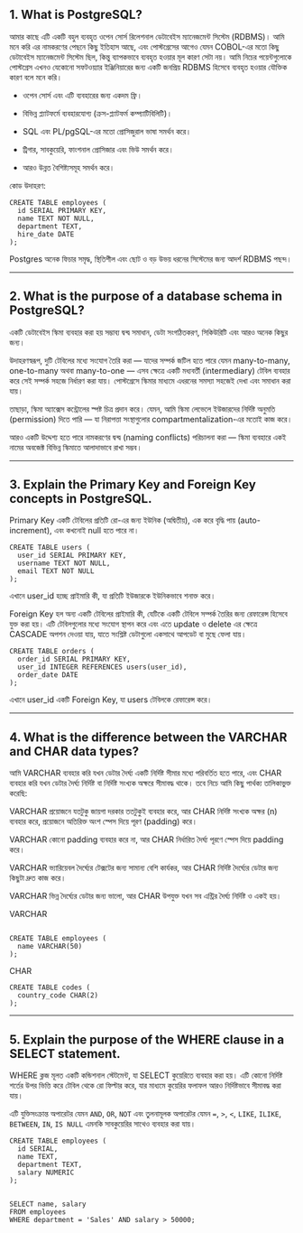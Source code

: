## **1. What is PostgreSQL?**

আমার কাছে এটি একটি বহুল ব্যবহৃত ওপেন সোর্স রিলেশনাল ডেটাবেইস ম্যানেজমেন্ট সিস্টেম (RDBMS)। আমি মনে করি এর নামকরণের পেছনে কিছু ইতিহাস আছে, এবং পোস্টগ্রেসের আগেও যেমন COBOL-এর মতো কিছু ডেটাবেইস ম্যানেজমেন্ট সিস্টেম ছিল, কিন্তু ব্যাপকভাবে ব্যবহৃত হওয়ার মূল কারণ সেটা নয়। আমি নিচের পয়েন্টগুলোকে পোস্টগ্রেস এখনও যেকোনো সফটওয়্যার ইঞ্জিনিয়ারের জন্য একটি জনপ্রিয় RDBMS হিসেবে ব্যবহৃত হওয়ার যৌক্তিক কারণ বলে মনে করি।

- ওপেন সোর্স এবং এটি ব্যবহারের জন্য একদম ফ্রি।

- বিভিন্ন প্ল্যাটফর্মে ব্যবহারযোগ্য (ক্রস-প্ল্যাটফর্ম কম্প্যাটিবিলিটি)।

- SQL এবং PL/pgSQL-এর মতো প্রোসিজুরাল ভাষা সমর্থন করে।

- ট্রিগার, সাবকুয়েরি, ফাংশনাল প্রোসিজার এবং ভিউ সমর্থন করে।

- আরও উন্নত বৈশিষ্ট্যসমূহ সমর্থন করে।


কোড উদাহরণ:
```
CREATE TABLE employees (
  id SERIAL PRIMARY KEY,
  name TEXT NOT NULL,
  department TEXT,
  hire_date DATE
);
```

Postgres অনেক ফিচার সমৃদ্ধ, স্থিতিশীল এবং ছোট ও বড় উভয় ধরনের সিস্টেমের জন্য আদর্শ RDBMS পছন্দ।


---

## **2. What is the purpose of a database schema in PostgreSQL?**

একটি ডেটাবেইস স্কিমা ব্যবহার করা হয় সম্ভাব্য দ্বন্দ্ব সমাধান, ডেটা সংগঠিতকরণ, সিকিউরিটি এবং আরও অনেক কিছুর জন্য।

উদাহরণস্বরূপ, দুটি টেবিলের মধ্যে সংযোগ তৈরি করা — যাদের সম্পর্ক জটিল হতে পারে যেমন many-to-many, one-to-many অথবা many-to-one — এসব ক্ষেত্রে একটি মধ্যবর্তী (intermediary) টেবিল ব্যবহার করে সেই সম্পর্ক সহজে নির্ধারণ করা যায়। পোস্টগ্রেসে স্কিমার মাধ্যমে এধরনের সমস্যা সহজেই দেখা এবং সমাধান করা যায়।

তাছাড়া, স্কিমা অ্যাক্সেস কন্ট্রোলের স্পষ্ট চিত্র প্রদান করে। যেমন, আমি স্কিমা লেভেলে ইউজারদের নির্দিষ্ট অনুমতি (permission) দিতে পারি — যা নিরাপত্তা সংস্থাগুলোর compartmentalization-এর মতোই কাজ করে।

আরও একটি উদ্দেশ্য হতে পারে নামকরণের দ্বন্দ্ব (naming conflicts) পরিচালনা করা — স্কিমা ব্যবহারে একই নামের অবজেক্ট বিভিন্ন স্কিমাতে আলাদাভাবে রাখা সম্ভব।


---

## **3. Explain the Primary Key and Foreign Key concepts in PostgreSQL.**

Primary Key একটি টেবিলের প্রতিটি রো-এর জন্য ইউনিক (অদ্বিতীয়), এক করে বৃদ্ধি পায় (auto-increment), এবং কখনোই null হতে পারে না।

```
CREATE TABLE users (
  user_id SERIAL PRIMARY KEY,
  username TEXT NOT NULL,
  email TEXT NOT NULL
);
```

এখানে user_id হচ্ছে প্রাইমারি কী, যা প্রতিটি ইউজারকে ইউনিকভাবে শনাক্ত করে।


Foreign Key হল অন্য একটি টেবিলের প্রাইমারি কী, যেটিকে একটি টেবিলে সম্পর্ক তৈরির জন্য রেফারেন্স হিসেবে যুক্ত করা হয়। এটি টেবিলগুলোর মধ্যে সংযোগ স্থাপন করে এবং এতে update ও delete এর ক্ষেত্রে CASCADE অপশন দেওয়া যায়, যাতে সংশ্লিষ্ট ডেটাগুলো একসাথে আপডেট বা মুছে ফেলা যায়।

```
CREATE TABLE orders (
  order_id SERIAL PRIMARY KEY,
  user_id INTEGER REFERENCES users(user_id),
  order_date DATE
);
```

এখানে user_id একটি Foreign Key, যা users টেবিলকে রেফারেন্স করে।


---


## **4. What is the difference between the VARCHAR and CHAR data types?**


আমি VARCHAR ব্যবহার করি যখন ডেটার দৈর্ঘ্য একটি নির্দিষ্ট সীমার মধ্যে পরিবর্তিত হতে পারে, এবং CHAR ব্যবহার করি যখন ডেটার দৈর্ঘ্য নির্দিষ্ট বা নির্দিষ্ট সংখ্যক অক্ষরে সীমাবদ্ধ থাকে। তবে নিচে আমি কিছু পার্থক্য তালিকাভুক্ত করেছি:

VARCHAR প্রয়োজনে যতটুকু জায়গা দরকার ততটুকুই ব্যবহার করে, আর CHAR নির্দিষ্ট সংখ্যক অক্ষর (n) ব্যবহার করে, প্রয়োজনে অতিরিক্ত অংশ স্পেস দিয়ে পূরণ (padding) করে।

VARCHAR কোনো padding ব্যবহার করে না, আর CHAR নির্ধারিত দৈর্ঘ্য পূরণে স্পেস দিয়ে padding করে।

VARCHAR ভ্যারিয়েবল দৈর্ঘ্যের টেক্সটের জন্য সামান্য বেশি কার্যকর, আর CHAR নির্দিষ্ট দৈর্ঘ্যের ডেটার জন্য কিছুটা দ্রুত কাজ করে।

VARCHAR ভিন্ন দৈর্ঘ্যের ডেটার জন্য ভালো, আর CHAR উপযুক্ত যখন সব এন্ট্রির দৈর্ঘ্য নির্দিষ্ট ও একই হয়।

VARCHAR

```

CREATE TABLE employees (
  name VARCHAR(50)
);

```

CHAR

```
CREATE TABLE codes (
  country_code CHAR(2)
);
```

---

## **5. Explain the purpose of the WHERE clause in a SELECT statement.**

WHERE ক্লজ মূলত একটি কন্ডিশনাল স্টেটমেন্ট, যা SELECT কুয়েরিতে ব্যবহার করা হয়। এটি কোনো নির্দিষ্ট শর্তের উপর ভিত্তি করে টেবিল থেকে রো ফিল্টার করে, যার মাধ্যমে কুয়েরির ফলাফল আরও নির্দিষ্টভাবে সীমাবদ্ধ করা যায়।

এটি যুক্তিসংক্রান্ত অপারেটর যেমন `AND`, `OR`, `NOT` এবং তুলনামূলক অপারেটর যেমন `=`, `>`, `<`, `LIKE`, `ILIKE`, `BETWEEN`, `IN`, `IS NULL` এমনকি সাবকুয়েরির সাথেও ব্যবহার করা যায়।

```
CREATE TABLE employees (
  id SERIAL,
  name TEXT,
  department TEXT,
  salary NUMERIC
);


SELECT name, salary
FROM employees
WHERE department = 'Sales' AND salary > 50000;

```